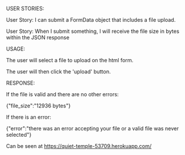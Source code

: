 USER STORIES: 


User Story: I can submit a FormData object that includes a file upload.


User Story: When I submit something, I will receive the file size in bytes within the JSON response


USAGE:

The user will select a file to upload on the html form.

The user will then click the 'upload' button.


RESPONSE:

If the file is valid and there are no other errors:

{"file_size":"12936 bytes"}


If there is an error:

{"error":"there was an error accepting your file or a valid file was never selected"}

Can be seen at https://quiet-temple-53709.herokuapp.com/
